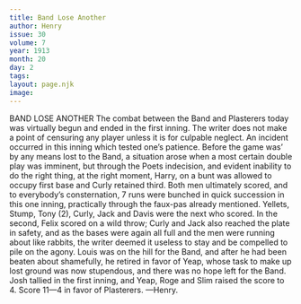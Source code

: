 ```yaml
---
title: Band Lose Another
author: Henry
issue: 30
volume: 7
year: 1913
month: 20
day: 2
tags:
layout: page.njk
image:
---
```

BAND LOSE ANOTHER    The combat between the Band and Plasterers today was virtually begun and ended in the first inning. The writer does not make a point of censuring any player unless it is for culpable neglect.    An incident occurred in this inning which tested one’s patience. Before the game was’ by any means lost to the Band, a situation arose when a most certain double play was imminent, but through the Poets indecision, and evident inability to do the right thing, at the right moment, Harry, on a bunt was allowed to occupy first base and Curly retained third. Both men ultimately scored, and to everybody’s consternation, 7 runs were bunched in quick succession in this one inning, practically through the faux-pas already mentioned. Yellets, Stump, Tony (2), Curly, Jack and Davis were the next who scored. In the second, Felix scored on a wild throw; Curly and Jack also reached the plate in safety, and as the bases were again all full and the men were running about like rabbits, the writer deemed it useless to stay and be compelled to pile on the agony. Louis was on the hill for the Band, and after he had been beaten about shamefully, he retired in favor of Yeap, whose task to make up lost ground was now stupendous, and there was no hope left for the Band. Josh tallied in the first inning, and Yeap, Roge and Slim raised the score to 4. Score 11—4 in favor of Plasterers. —Henry. 




